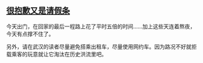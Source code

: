 ## [很抱歉又是请假条](https://www.xxbiquge.com/11_11207/9190205.html)


  今天出门，在回家的最后一程路上花了平时五倍的时间……加上这些天连着熬夜，今天有点撑不住了。

  另外，请在武汉的读者尽量避免搭乘出租车，尽量使用网约车。因为路况不好就拒载乘客的玩意就让它淘汰在历史洪流里吧。
